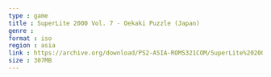 ```yaml
---
type : game
title : SuperLite 2000 Vol. 7 - Oekaki Puzzle (Japan)
genre : 
format : iso
region : asia
link : https://archive.org/download/PS2-ASIA-ROMS321COM/SuperLite%202000%20Vol.%207%20-%20Oekaki%20Puzzle%20%28Japan%29.7z
size : 307MB
---
```

